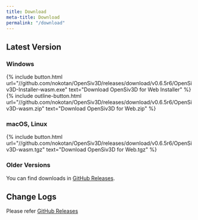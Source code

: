 ```yaml
---
title: Download
meta-title: Download
permalink: "/download"
---
```


## Latest Version

### Windows

{% include button.html url="//github.com/nokotan/OpenSiv3D/releases/download/v0.6.5r6/OpenSiv3D-Installer-wasm.exe" text="Download OpenSiv3D for Web Installer" %} {% include outline-button.html url="//github.com/nokotan/OpenSiv3D/releases/download/v0.6.5r6/OpenSiv3D-wasm.zip" text="Download OpenSiv3D for Web.zip" %}

### macOS, Linux

{% include button.html url="//github.com/nokotan/OpenSiv3D/releases/download/v0.6.5r6/OpenSiv3D-wasm.tgz" text="Download OpenSiv3D for Web.tgz" %}

### Older Versions

You can find downloads in [GitHub Releases](https://github.com/nokotan/OpenSiv3D/releases).

## Change Logs

Please refer [GitHub Releases](https://github.com/nokotan/OpenSiv3D/releases)
